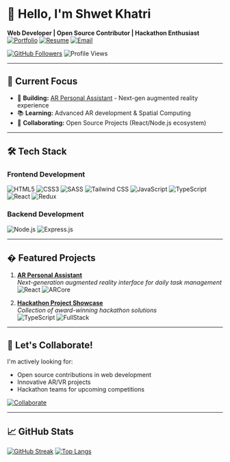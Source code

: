 # 👋 Hello, I'm Shwet Khatri 

**Web Developer | Open Source Contributor | Hackathon Enthusiast**  
[![Portfolio](https://img.shields.io/badge/Portfolio-%20%20View%20My%20Work-%2300A4FF?style=flat)](https://your-portfolio-link.com)
[![Resume](https://img.shields.io/badge/Resume-Download%20PDF-red?style=flat&logo=adobe-acrobat-reader)](https://resume-link.com)
[![Email](https://img.shields.io/badge/Email-shwetkhatri2001%40gmail.com-%23EA4335?style=flat&logo=gmail)](mailto:shwetkhatri2001@gmail.com)

[![GitHub Followers](https://img.shields.io/github/followers/ShwetKhatri2001?label=Follow%20Me&style=social)](https://github.com/ShwetKhatri2001)
![Profile Views](https://komarev.com/ghpvc/?username=ShwetKhatri2001&color=blueviolet)

---

## 🚀 Current Focus

- 🔨 **Building:** [AR Personal Assistant](https://github.com/your-ar-project-link) - Next-gen augmented reality experience
- 📚 **Learning:** Advanced AR development & Spatial Computing
- 🤝 **Collaborating:** Open Source Projects (React/Node.js ecosystem)

---

## 🛠️ Tech Stack

### **Frontend Development**
![HTML5](https://img.shields.io/badge/HTML5-E34F26?logo=html5&logoColor=white)
![CSS3](https://img.shields.io/badge/CSS3-1572B6?logo=css3)
![SASS](https://img.shields.io/badge/SASS-CC6699?logo=sass)
![Tailwind CSS](https://img.shields.io/badge/Tailwind_CSS-38B2AC?logo=tailwind-css)
![JavaScript](https://img.shields.io/badge/JavaScript-F7DF1E?logo=javascript&logoColor=black)
![TypeScript](https://img.shields.io/badge/TypeScript-3178C6?logo=typescript)
![React](https://img.shields.io/badge/React-61DAFB?logo=react)
![Redux](https://img.shields.io/badge/Redux-764ABC?logo=redux)

### **Backend Development**
![Node.js](https://img.shields.io/badge/Node.js-339933?logo=node.js)
![Express.js](https://img.shields.io/badge/Express.js-000000?logo=express)

---

## �️ Featured Projects

1. **[AR Personal Assistant](https://github.com/your-ar-project-link)**  
   _Next-generation augmented reality interface for daily task management_  
   ![React](https://img.shields.io/badge/-React-61DAFB) ![ARCore](https://img.shields.io/badge/-ARCore-4285F4)

2. **[Hackathon Project Showcase](https://github.com/hackathon-projects)**  
   _Collection of award-winning hackathon solutions_  
   ![TypeScript](https://img.shields.io/badge/-TypeScript-3178C6) ![FullStack](https://img.shields.io/badge/-FullStack-FF6B6B)

---

## 🤝 Let's Collaborate!

I'm actively looking for:
- Open source contributions in web development
- Innovative AR/VR projects
- Hackathon teams for upcoming competitions

[![Collaborate](https://img.shields.io/badge/Collaborate-%20%20Let's%20Build%20Together-blueviolet?style=for-the-badge)](mailto:shwetkhatri2001@gmail.com)

---

## 📈 GitHub Stats

[![GitHub Streak](https://streak-stats.demolab.com?user=ShwetKhatri2001&theme=radical)](https://git.io/streak-stats)
[![Top Langs](https://github-readme-stats.vercel.app/api/top-langs/?username=ShwetKhatri2001&layout=compact&theme=radical)](https://github.com/ShwetKhatri2001)
